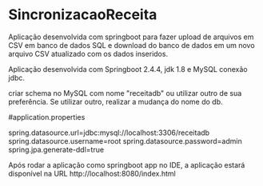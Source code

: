 # SincronizacaoReceita
Aplicação desenvolvida com springboot para fazer upload de arquivos em CSV em banco de dados SQL e
download do banco de dados em um novo arquivo CSV atualizado com os dados inseridos.

Aplicação desenvolvida com Springboot 2.4.4, jdk 1.8 e MySQL conexão jdbc.

criar schema no MySQL com nome "receitadb" ou utilizar outro de sua preferência. Se utilizar outro, realizar a mudança do nome do db.

#application.properties

spring.datasource.url=jdbc:mysql://localhost:3306/receitadb
spring.datasource.username=root
spring.datasource.password=admin
spring.jpa.generate-ddl=true

Após rodar a aplicação como springboot app no IDE, 
a aplicação estará disponível na URL http://localhost:8080/index.html
